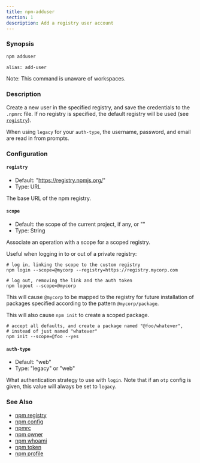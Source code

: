 ```yaml
---
title: npm-adduser
section: 1
description: Add a registry user account
---
```


### Synopsis

```bash
npm adduser

alias: add-user
```

Note: This command is unaware of workspaces.

### Description

Create a new user in the specified registry, and save the credentials to
the `.npmrc` file. If no registry is specified, the default registry
will be used (see [`registry`](/using-npm/registry)).

When using `legacy` for your `auth-type`, the username, password, and
email are read in from prompts.

### Configuration

#### `registry`

* Default: "https://registry.npmjs.org/"
* Type: URL

The base URL of the npm registry.



#### `scope`

* Default: the scope of the current project, if any, or ""
* Type: String

Associate an operation with a scope for a scoped registry.

Useful when logging in to or out of a private registry:

```
# log in, linking the scope to the custom registry
npm login --scope=@mycorp --registry=https://registry.mycorp.com

# log out, removing the link and the auth token
npm logout --scope=@mycorp
```

This will cause `@mycorp` to be mapped to the registry for future
installation of packages specified according to the pattern
`@mycorp/package`.

This will also cause `npm init` to create a scoped package.

```
# accept all defaults, and create a package named "@foo/whatever",
# instead of just named "whatever"
npm init --scope=@foo --yes
```



#### `auth-type`

* Default: "web"
* Type: "legacy" or "web"

What authentication strategy to use with `login`. Note that if an `otp`
config is given, this value will always be set to `legacy`.



### See Also

* [npm registry](/using-npm/registry)
* [npm config](/commands/npm-config)
* [npmrc](/configuring-npm/npmrc)
* [npm owner](/commands/npm-owner)
* [npm whoami](/commands/npm-whoami)
* [npm token](/commands/npm-token)
* [npm profile](/commands/npm-profile)
